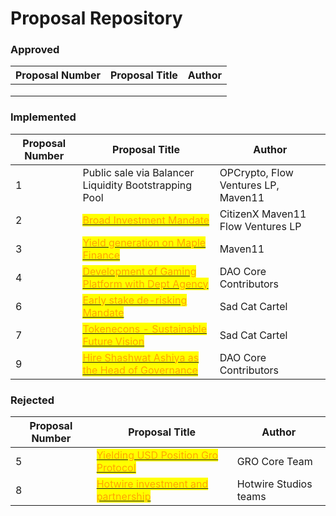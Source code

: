 # Proposal Repository

### Approved

| Proposal Number | Proposal Title | Author |
| --------------- | -------------- | ------ |
|                 |                |        |
|                 |                |        |
|                 |                |        |

### Implemented

| Proposal Number | Proposal Title                                                                                                                                                                                                                     | Author                              |
| --------------- | ---------------------------------------------------------------------------------------------------------------------------------------------------------------------------------------------------------------------------------- | ----------------------------------- |
| 1               | Public sale via Balancer Liquidity Bootstrapping Pool                                                                                                                                                                              | OPCrypto, Flow Ventures LP, Maven11 |
| 2               | [<mark style="color:orange;">Broad Investment Mandate</mark>](https://vote.meritcircle.io/#/proposal/0xf06600beda3c784822bca0d16023774b7cc5764b43729a049fa97518832605d8)<mark style="color:orange;"></mark>                        | CitizenX Maven11 Flow Ventures LP   |
| 3               | [<mark style="color:orange;">Yield generation on Maple Finance</mark>](https://vote.meritcircle.io/#/proposal/0x732345cee235149d38bcb2884d287214a958074d32fe1df6385a832bfd728e3f)<mark style="color:orange;"></mark>               | Maven11                             |
| 4               | [<mark style="color:orange;">Development of Gaming Platform with Dept Agency</mark>](https://vote.meritcircle.io/#/proposal/0x2927e0acb6a03756b3281dcff43bdb7cfe2b28e343630f7e4ec98f859ca3ed3b)<mark style="color:orange;"></mark> | DAO Core Contributors               |
| 6               | [<mark style="color:orange;">Early stake de-risking Mandate</mark>](https://vote.meritcircle.io/#/proposal/0xec08b6f38941c02319ddeca4b8631be36da542a6f629a465b182a81b4e0deba3)<mark style="color:orange;"></mark>                  | Sad Cat Cartel                      |
| 7               | [<mark style="color:orange;">Tokenecons - Sustainable Future Vision</mark>](https://vote.meritcircle.io/#/proposal/0x412aa19cc429214afa1cf72f0257f5c80695540c84bb9b84b724715a87e882db)<mark style="color:orange;"></mark>          | Sad Cat Cartel                      |
| 9               | [<mark style="color:orange;">Hire Shashwat Ashiya as the Head of Governance</mark>](https://vote.meritcircle.io/#/proposal/0x3542e2c294a535e9c6d943ceb73f65b6ae0a10c0fe9314523db76df82667b9b2)<mark style="color:orange;"></mark>  | DAO Core Contributors               |

### Rejected

| Proposal Number | Proposal Title                                                                                                                                                                                                        | Author                |
| --------------- | --------------------------------------------------------------------------------------------------------------------------------------------------------------------------------------------------------------------- | --------------------- |
| 5               | [<mark style="color:orange;">Yielding USD Position Gro Protocol</mark>](https://vote.meritcircle.io/#/proposal/0x98ce918100070c35dcbe85a7048c4901fa17d256a21e5cdf32c93fbc39dad6c8)<mark style="color:orange;"></mark> | GRO Core Team         |
| 8               | [<mark style="color:orange;">Hotwire investment and partnership</mark>](https://vote.meritcircle.io/#/proposal/0xd15551329fa3e83c68ec4dabd885ff17e8c26a20e1d44899510765d16a0cacf4)<mark style="color:orange;"></mark> | Hotwire Studios teams |

